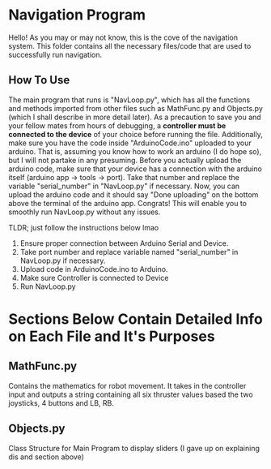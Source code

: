# Navigation Program 

Hello! As you may or may not know, this is the cove of the navigation system. This folder contains all the necessary files/code that are used to successfully run navigation.


## How To Use

The main program that runs is "NavLoop.py", which has all the functions and methods imported from other files such as MathFunc.py and Objects.py (which I shall describe in more detail later). As a precaution to save you and your fellow mates from hours of debugging, a **controller must be connected to the device** of your choice before running the file. Additionally, make sure you have the code inside "ArduinoCode.ino" uploaded to your arduino. That is, assuming you know how to work an arduino (I do hope so), but I will not partake in any presuming. Before you actually upload the arduino code, make sure that your device has a connection with the arduino itself (arduino app -> tools -> port). Take that number and replace the variable "serial_number" in "NavLoop.py" if necessary. Now, you can upload the arduino code and it should say "Done uploading" on the bottom above the terminal of the arduino app. Congrats! This will enable you to smoothly run NavLoop.py without any issues.  

TLDR; just follow the instructions below lmao
1. Ensure proper connection between Arduino Serial and Device.
2. Take port number and replace variable named "serial_number" in NavLoop.py if necessary.
3. Upload code in ArduinoCode.ino to Arduino.
4. Make sure Controller is connected to Device
5. Run NavLoop.py



# Sections Below Contain Detailed Info on Each File and It's Purposes

## MathFunc.py

Contains the mathematics for robot movement. It takes in the controller input and outputs a string containing all six thruster values based the two joysticks, 4 buttons and LB, RB.

## Objects.py

Class Structure for Main Program to display sliders (I gave up on explaining dis and section above)
